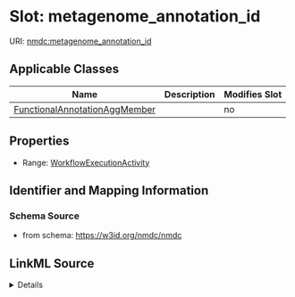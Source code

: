 # Slot: metagenome_annotation_id

URI: [nmdc:metagenome_annotation_id](https://w3id.org/nmdc/metagenome_annotation_id)



<!-- no inheritance hierarchy -->




## Applicable Classes

| Name | Description | Modifies Slot |
| --- | --- | --- |
[FunctionalAnnotationAggMember](FunctionalAnnotationAggMember.md) |  |  no  |







## Properties

* Range: [WorkflowExecutionActivity](WorkflowExecutionActivity.md)





## Identifier and Mapping Information







### Schema Source


* from schema: https://w3id.org/nmdc/nmdc




## LinkML Source

<details>
```yaml
name: metagenome_annotation_id
from_schema: https://w3id.org/nmdc/nmdc
rank: 1000
domain: FunctionalAnnotationAggMember
alias: metagenome_annotation_id
domain_of:
- FunctionalAnnotationAggMember
range: WorkflowExecutionActivity

```
</details>